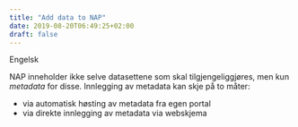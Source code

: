 ```yaml
---
title: "Add data to NAP"
date: 2019-08-20T06:49:25+02:00
draft: false
---
```

Engelsk

NAP inneholder ikke selve datasettene som skal tilgjengeliggjøres, men kun *metadata* for disse. Innlegging av metadata kan skje på to måter:

 + via automatisk høsting av metadata fra egen portal
 + via direkte innlegging av metadata via webskjema
